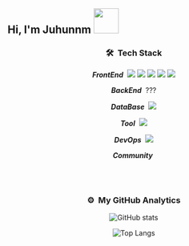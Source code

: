 <h2> Hi, I'm Juhunnm <img src="https://media.giphy.com/media/DyCLQGlXX3wuZ3j9GR/giphy.gif" width="50"></h2>

<div align="center">
  
### 🛠 &nbsp;Tech Stack

***FrontEnd***&nbsp;
<img src="https://img.shields.io/badge/JavaScript-F7DF1E?style=flat-square&logo=JavaScript&logoColor=black"/>
<img src="https://img.shields.io/badge/HTML5-E34F26?style=flat-square&logo=html5&logoColor=white"/>
<img src="https://img.shields.io/badge/CSS3-1572B6?style=flat-square&logo=css3&logoColor=white"/>
<img src="https://img.shields.io/badge/React-61DAFB?style=flat-square&logo=react&logoColor=black"/>
<img src="https://img.shields.io/badge/ReactNative-61DAFB?style=flat-square&logo=react&logoColor=black"/>

***BackEnd***&nbsp;
 ???
 
***DataBase***&nbsp;
<img src="https://img.shields.io/badge/Firebase-white?style=flat-square&logo=firebase&logoColor=FFCA28"/>
<p></p>

***Tool***&nbsp;
<img src="https://img.shields.io/badge/VisualStudioCode-white?style=flat-square&logo=visualstudiocode&logoColor=007ACC"/>
<p></p>

***DevOps***&nbsp;
<img src="https://img.shields.io/badge/GitHub-white?style=flat-square&logo=github&logoColor=181717"/>
<p></p>

***Community***&nbsp;

</br>
</br>

### ⚙️ &nbsp;My GitHub Analytics

![GitHub stats](https://github-readme-stats.vercel.app/api?username=juhunnm&border_radius=20&hide=contribs&show_icons=true&custom_title=My%20Github%20Stats&theme=dark)
</br>
<p></p>

![Top Langs](https://github-readme-stats.vercel.app/api/top-langs/?username=juhunnm&border_radius=20&layout=compact&theme=dark)
  
</div>
